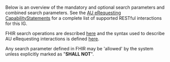 Below is an overview of the mandatory and optional search parameters and combined search parameters. See the [AU eRequesting CapabilityStatements](capability-statements.html) for a complete list of supported RESTful interactions for this IG.

FHIR search operations are described <a href="http://hl7.org/fhir/R4/search.html">here</a> and the syntax used to describe AU eRequesting interactions is defined <a href="https://build.fhir.org/ig/hl7au/au-fhir-core/general-guidance.html#readsearch-syntax">here</a>.

Any search parameter defined in FHIR may be 'allowed' by the system unless explicitly marked as "**SHALL NOT**". 
